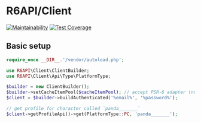 # R6API/Client

[![Maintainability](https://api.codeclimate.com/v1/badges/6173dc4387060c58035d/maintainability)](https://codeclimate.com/github/R6API/Client/maintainability)
[![Test Coverage](https://api.codeclimate.com/v1/badges/6173dc4387060c58035d/test_coverage)](https://codeclimate.com/github/R6API/Client/test_coverage)

## Basic setup

```php
require_once __DIR__.'/vendor/autoload.php';

use R6API\Client\ClientBuilder;
use R6API\Client\Api\Type\PlatformType;

$builder = new ClientBuilder();
$builder->setCacheItemPool($cacheItemPool); // accept PSR-6 adapter (not mandatory)
$client = $builder->buildAuthenticated('%email%', '%password%');

// get profile for character called `panda_______`
$client->getProfileApi()->get(PlatformType::PC, 'panda_______');
```
